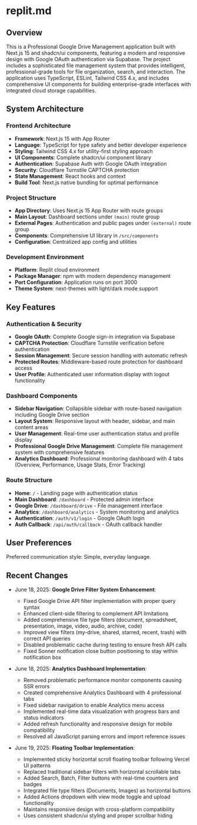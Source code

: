 # replit.md

## Overview

This is a Professional Google Drive Management application built with Next.js 15 and shadcn/ui components, featuring a modern and responsive design with Google OAuth authentication via Supabase. The project includes a sophisticated file management system that provides intelligent, professional-grade tools for file organization, search, and interaction. The application uses TypeScript, ESLint, Tailwind CSS 4.x, and includes comprehensive UI components for building enterprise-grade interfaces with integrated cloud storage capabilities.

## System Architecture

### Frontend Architecture
- **Framework**: Next.js 15 with App Router
- **Language**: TypeScript for type safety and better developer experience
- **Styling**: Tailwind CSS 4.x for utility-first styling approach
- **UI Components**: Complete shadcn/ui component library
- **Authentication**: Supabase Auth with Google OAuth integration
- **Security**: Cloudflare Turnstile CAPTCHA protection
- **State Management**: React hooks and context
- **Build Tool**: Next.js native bundling for optimal performance

### Project Structure
- **App Directory**: Uses Next.js 15 App Router with route groups
- **Main Layout**: Dashboard sections under `(main)` route group
- **External Pages**: Authentication and public pages under `(external)` route group
- **Components**: Comprehensive UI library in `/src/components`
- **Configuration**: Centralized app config and utilities

### Development Environment
- **Platform**: Replit cloud environment
- **Package Manager**: npm with modern dependency management
- **Port Configuration**: Application runs on port 3000
- **Theme System**: next-themes with light/dark mode support

## Key Features

### Authentication & Security
- **Google OAuth**: Complete Google sign-in integration via Supabase
- **CAPTCHA Protection**: Cloudflare Turnstile verification before authentication
- **Session Management**: Secure session handling with automatic refresh
- **Protected Routes**: Middleware-based route protection for dashboard access
- **User Profile**: Authenticated user information display with logout functionality

### Dashboard Components
- **Sidebar Navigation**: Collapsible sidebar with route-based navigation including Google Drive section
- **Layout System**: Responsive layout with header, sidebar, and main content areas
- **User Management**: Real-time user authentication status and profile display
- **Professional Google Drive Management**: Complete file management system with comprehensive features
- **Analytics Dashboard**: Professional monitoring dashboard with 4 tabs (Overview, Performance, Usage Stats, Error Tracking)

### Route Structure
- **Home**: `/` - Landing page with authentication status
- **Main Dashboard**: `/dashboard` - Protected admin interface
- **Google Drive**: `/dashboard/drive` - File management interface
- **Analytics**: `/dashboard/analytics` - System monitoring and analytics
- **Authentication**: `/auth/v1/login` - Google OAuth login
- **Auth Callback**: `/api/auth/callback` - OAuth callback handler

## User Preferences

Preferred communication style: Simple, everyday language.

## Recent Changes

- June 18, 2025: **Google Drive Filter System Enhancement**:
  - Fixed Google Drive API filter implementation with proper query syntax
  - Enhanced client-side filtering to complement API limitations
  - Added comprehensive file type filters (document, spreadsheet, presentation, image, video, audio, archive, code)
  - Improved view filters (my-drive, shared, starred, recent, trash) with correct API queries
  - Disabled problematic cache during testing to ensure fresh API calls
  - Fixed Sonner notification close button positioning to stay within notification box

- June 18, 2025: **Analytics Dashboard Implementation**:
  - Removed problematic performance monitor components causing SSR errors
  - Created comprehensive Analytics Dashboard with 4 professional tabs
  - Fixed sidebar navigation to enable Analytics menu access
  - Implemented real-time data visualization with progress bars and status indicators
  - Added refresh functionality and responsive design for mobile compatibility
  - Resolved all JavaScript parsing errors and import reference issues

- June 19, 2025: **Floating Toolbar Implementation**:
  - Implemented sticky horizontal scroll floating toolbar following Vercel UI patterns
  - Replaced traditional sidebar filters with horizontal scrollable tabs
  - Added Search, Batch, Filter buttons with real-time counters and badges
  - Integrated file type filters (Documents, Images) as horizontal buttons
  - Added Actions dropdown with view mode toggle and upload functionality
  - Maintains responsive design with cross-platform compatibility
  - Uses consistent shadcn/ui styling and proper scrollbar hiding